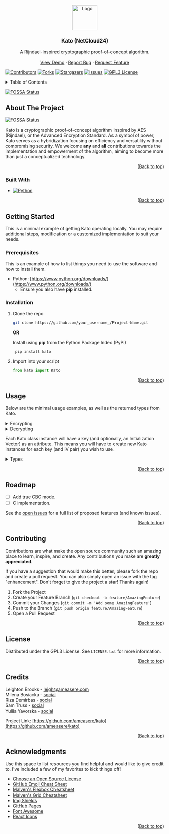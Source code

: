 <!-- PROJECT LOGO -->
<br />
<div align="center">
  <a href="https://github.com/ameasere/kato">
    <img src="https://i.imgur.com/N9lglLk.jpeg" alt="Logo" width="80" height="80">
  </a>

  <h3 align="center">Kato (NetCloud24)</h3>

  <p align="center">
    A Rijndael-inspired cryptographic proof-of-concept algorithm.
    <br />
    <br />
    <a href="https://github.com/ameasere/kato">View Demo</a>
    ·
    <a href="https://github.com/ameasere/kato/issues">Report Bug</a>
    ·
    <a href="https://github.com/ameasere/kato/issues">Request Feature</a>
  </p>
</div>

[![Contributors][contributors-shield]][contributors-url]
[![Forks][forks-shield]][forks-url]
[![Stargazers][stars-shield]][stars-url]
[![Issues][issues-shield]][issues-url]
[![GPL3 License][license-shield]][license-url]

<!-- TABLE OF CONTENTS -->
<details>
  <summary>Table of Contents</summary>
  <ol>
    <li>
      <a href="#about-the-project">About The Project</a>
      <ul>
        <li><a href="#built-with">Built With</a></li>
      </ul>
    </li>
    <li>
      <a href="#getting-started">Getting Started</a>
      <ul>
        <li><a href="#prerequisites">Prerequisites</a></li>
        <li><a href="#installation">Installation</a></li>
      </ul>
    </li>
    <li><a href="#usage">Usage</a></li>
    <li><a href="#roadmap">Roadmap</a></li>
    <li><a href="#contributing">Contributing</a></li>
    <li><a href="#license">License</a></li>
    <li><a href="#contact">Contact</a></li>
    <li><a href="#acknowledgments">Acknowledgments</a></li>
  </ol>
</details>



<!-- ABOUT THE PROJECT -->

[![FOSSA Status](https://app.fossa.com/api/projects/git%2Bgithub.com%2Fameasere%2Fkato.svg?type=large)](https://app.fossa.com/projects/git%2Bgithub.com%2Fameasere%2Fkato?ref=badge_large)

## About The Project

[![FOSSA Status](https://app.fossa.com/api/projects/git%2Bgithub.com%2Fameasere%2Fkato.svg?type=shield)](https://app.fossa.com/projects/git%2Bgithub.com%2Fameasere%2Fkato?ref=badge_shield)

Kato is a cryptographic proof-of-concept algorithm inspired by AES (Rijndael), or the Advanced Encryption Standard. As a symbol of power, Kato serves as a hybridization focusing on efficiency and versatility without compromising security. We welcome **any** and **all** contributions towards the implementation and empowerment of the algorithm, aiming to become more than just a conceptualized technology.

<p align="right">(<a href="#readme-top">Back to top</a>)</p>



### Built With

* [![Python][Python]][Python-url]

<p align="right">(<a href="#readme-top">Back to top</a>)</p>



<!-- GETTING STARTED -->
## Getting Started

This is a minimal example of getting Kato operating locally. You may require additional steps, modification or a customized implementation to suit your needs.

### Prerequisites

This is an example of how to list things you need to use the software and how to install them.
* Python: [https://www.python.org/downloads/](https://www.python.org/downloads/)
  * Ensure you also have **pip** installed.

### Installation

1. Clone the repo
   ```sh
   git clone https://github.com/your_username_/Project-Name.git
   ```

   **OR**

   Install using **pip** from the Python Package Index (PyPI)
   ```sh
    pip install kato
    ```
2. Import into your script
    ```python
    from kato import Kato
    ```

<p align="right">(<a href="#readme-top">Back to top</a>)</p>

<!-- USAGE EXAMPLES -->
## Usage

Below are the minimal usage examples, as well as the returned types from Kato.

<details><summary>Encrypting</summary>

**ECB** Mode:

```python
from kato import Kato

key = bytes(random.sample(range(256), 16))
k = Kato(key)
ciphertext = k.encrypt(bytes("abcdefghijklmnop","utf-8"))
```

**CBC** Mode:

```python
from kato import Kato

key = bytes(random.sample(range(256), 16))
iv = bytes(random.sample(range(256), 16))
k = Kato(key, iv)
ciphertext = k.encrypt(bytes("abcdefghijklmnop","utf-8"))
```

</details>

<details><summary>Decrypting</summary>

```python
plaintext = k.decrypt(ciphertext)
```

</details>


Each Kato class instance will have a key (and optionally, an Initialization Vector) as an attribute. This means you will have to create new Kato instances for each key (and IV pair) you wish to use.

<details><summary>Types</summary>

* **Kato.__init__()**:
    * **key**: 16 bytes
    * **iv** (Optional): 16 bytes

* **Kato.encrypt()**: Returns a 2D Array (list of lists)
    * **plaintext**: 16 bytes
    * **Example Return**: `[[0, 0, 0, 0], [0, 0, 0, 0], [0, 0, 0, 0], [0, 0, 0, 0]]`

* **Kato.decrypt()**: Returns a bytes object or 2D Array (list of lists)
    * **ciphertext**: 16 bytes
    * **Example Return**: `b'abcdefghijklmnop'` or `[[0, 0, 0, 0], [0, 0, 0, 0], [0, 0, 0, 0], [0, 0, 0, 0]]`
      * **Note**: If any digit in the state matrix cannot be decoded into hex bytes, the function will return a 2D Array.

* **Kato.cipher_block_chaining()**: Returns a bytes object.
    * **block**: 16 bytes
    * **IV** (Optional): 16 bytes
    * **Example Return**: `b'\xxx\xxx\xxx\xxx'`
      * **Note**: This CBC implementation is NOT true CBC, instead a mock-CBC simplying XORing the IV with the block before encryption and after decryption.

* **Kato.transpose_matrix()**: Returns a 2D Array (list of lists)
    * **matrix**: 4x4 2D Array
    * **Example Return**: `[[0, 0, 0, 0], [0, 0, 0, 0], [0, 0, 0, 0], [0, 0, 0, 0]]`

* **Kato.omflip_matrix()**: Returns a 2D Array (list of lists)
    * **matrix**: 4x4 2D Array
    * **key**: Array of 4 digits (default is `[3, 1, 0, 2]`)
    * **Example Return**: `[[0, 0, 0, 0], [0, 0, 0, 0], [0, 0, 0, 0], [0, 0, 0, 0]]`

* **Kato.omflip_decrypt_matrix()**: Returns a 2D Array (list of lists)
    * **matrix**: 4x4 2D Array
    * **key**: Array of 4 digits (default is `[3, 1, 0, 2]`)
    * **Example Return**: `[[0, 0, 0, 0], [0, 0, 0, 0], [0, 0, 0, 0], [0, 0, 0, 0]]`

* **Kato.__add_round_key()**: Returns a 2D Array (list of lists)
    * **state**: 4x4 2D Array
    * **round_key**: 16 bytes
    * **Example Return**: `[[0, 0, 0, 0], [0, 0, 0, 0], [0, 0, 0, 0], [0, 0, 0, 0]]`

</details>

<p align="right">(<a href="#readme-top">Back to top</a>)</p>



<!-- ROADMAP -->
## Roadmap

- [ ] Add true CBC mode.
- [ ] C implementation.

See the [open issues](https://github.com/ameasere/kato/issues) for a full list of proposed features (and known issues).

<p align="right">(<a href="#readme-top">Back to top</a>)</p>



<!-- CONTRIBUTING -->
## Contributing

Contributions are what make the open source community such an amazing place to learn, inspire, and create. Any contributions you make are **greatly appreciated**.

If you have a suggestion that would make this better, please fork the repo and create a pull request. You can also simply open an issue with the tag "enhancement".
Don't forget to give the project a star! Thanks again!

1. Fork the Project
2. Create your Feature Branch (`git checkout -b feature/AmazingFeature`)
3. Commit your Changes (`git commit -m 'Add some AmazingFeature'`)
4. Push to the Branch (`git push origin feature/AmazingFeature`)
5. Open a Pull Request

<p align="right">(<a href="#readme-top">Back to top</a>)</p>



<!-- LICENSE -->
## License

Distributed under the GPL3 License. See `LICENSE.txt` for more information.

<p align="right">(<a href="#readme-top">Back to top</a>)</p>



<!-- CREDITS -->
## Credits

Leighton Brooks - [leigh@ameasere.com](mailto:leigh@ameasere.com)  
Milena Bosiacka - [social](link)  
Riza Demirbas - [social](link)  
Sam Truss - [social](link)  
Yuliia Yavorska  - [social](link)  

Project Link: [https://github.com/ameasere/kato](https://github.com/ameasere/kato)

<p align="right">(<a href="#readme-top">Back to top</a>)</p>



<!-- ACKNOWLEDGMENTS -->
## Acknowledgments

Use this space to list resources you find helpful and would like to give credit to. I've included a few of my favorites to kick things off!

* [Choose an Open Source License](https://choosealicense.com)
* [GitHub Emoji Cheat Sheet](https://www.webpagefx.com/tools/emoji-cheat-sheet)
* [Malven's Flexbox Cheatsheet](https://flexbox.malven.co/)
* [Malven's Grid Cheatsheet](https://grid.malven.co/)
* [Img Shields](https://shields.io)
* [GitHub Pages](https://pages.github.com)
* [Font Awesome](https://fontawesome.com)
* [React Icons](https://react-icons.github.io/react-icons/search)

<p align="right">(<a href="#readme-top">Back to top</a>)</p>



<!-- MARKDOWN LINKS & IMAGES -->
<!-- https://www.markdownguide.org/basic-syntax/#reference-style-links -->
[contributors-shield]: https://img.shields.io/github/contributors/ameasere/kato.svg?style=for-the-badge
[contributors-url]: https://github.com/ameasere/kato/graphs/contributors
[forks-shield]: https://img.shields.io/github/forks/ameasere/kato.svg?style=for-the-badge
[forks-url]: https://github.com/ameasere/kato/network/members
[stars-shield]: https://img.shields.io/github/stars/ameasere/kato.svg?style=for-the-badge
[stars-url]: https://github.com/ameasere/kato/stargazers
[issues-shield]: https://img.shields.io/github/issues/ameasere/kato.svg?style=for-the-badge
[issues-url]: https://github.com/ameasere/kato/issues
[license-shield]: https://img.shields.io/github/license/ameasere/kato.svg?style=for-the-badge
[license-url]: https://github.com/ameasere/kato/blob/master/LICENSE.txt
[Python]: https://img.shields.io/badge/python-000000?style=for-the-badge&logo=nextdotjs&logoColor=white
[Python-url]: https://python.org/